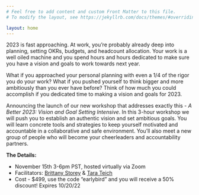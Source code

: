 ```yaml
---
# Feel free to add content and custom Front Matter to this file.
# To modify the layout, see https://jekyllrb.com/docs/themes/#overriding-theme-defaults

layout: home
---
```

2023 is fast approaching. At work, you’re probably already deep into planning, setting OKRs, budgets, and headcount allocation. Your work is a well oiled machine and you spend hours and hours dedicated to make sure you have a vision and goals to work towards next year.

What if you approached your personal planning with even a 1/4 of the rigor you do your work? What if you pushed yourself to think bigger and more ambitiously than you ever have before? Think of how much you could accomplish if you dedicated time to making a vision and goals for 2023.

Announcing the launch of our new workshop that addresses exactly this - *A Better 2023: Vision and Goal Setting Intensive*. In this 3-hour workshop we will push you to establish an authentic vision and set ambitious goals. You will learn concrete tools and strategies to keep yourself motivated and accountable in a collaborative and safe environment. You’ll also meet a new group of people who will become your cheerleaders and accountability partners.

**The Details:**

- November 15th 3-6pm PST, hosted virtually via Zoom
- Facilitators: [Brittany Storey](https://www.linkedin.com/in/brittanystorey/) & [Tara Teich](https://www.linkedin.com/in/tarateich/)
- Cost - $499, use the code “earlybird” and you will receive a 50% discount! Expires 10/20/22

<!-- [Sign up!](https://practice.do/me/brittany-storey/book-event/a-better-2023-vision-and-goal-setting-intensive-1){: .button} -->
<!-- ![this is a tooltip](/assets/images/Tara_Teich.jpg) -->
